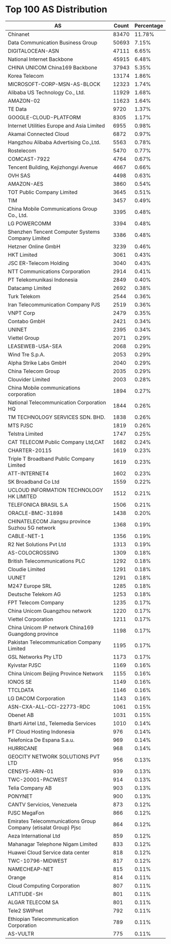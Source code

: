 # Top 100 AS Distribution
| AS | Count | Percentage |
|----|----|----|
| Chinanet | 83470 | 11.78% |
| Data Communication Business Group | 50693 | 7.15% |
| DIGITALOCEAN-ASN | 47111 | 6.65% |
| National Internet Backbone | 45915 | 6.48% |
| CHINA UNICOM China169 Backbone | 37943 | 5.35% |
| Korea Telecom | 13174 | 1.86% |
| MICROSOFT-CORP-MSN-AS-BLOCK | 12323 | 1.74% |
| Alibaba US Technology Co., Ltd. | 11929 | 1.68% |
| AMAZON-02 | 11623 | 1.64% |
| TE Data | 9720 | 1.37% |
| GOOGLE-CLOUD-PLATFORM | 8305 | 1.17% |
| Internet Utilities Europe and Asia Limited | 6955 | 0.98% |
| Akamai Connected Cloud | 6872 | 0.97% |
| Hangzhou Alibaba Advertising Co.,Ltd. | 5563 | 0.78% |
| Rostelecom | 5470 | 0.77% |
| COMCAST-7922 | 4764 | 0.67% |
| Tencent Building, Kejizhongyi Avenue | 4667 | 0.66% |
| OVH SAS | 4498 | 0.63% |
| AMAZON-AES | 3860 | 0.54% |
| TOT Public Company Limited | 3645 | 0.51% |
| TIM | 3457 | 0.49% |
| China Mobile Communications Group Co., Ltd. | 3395 | 0.48% |
| LG POWERCOMM | 3394 | 0.48% |
| Shenzhen Tencent Computer Systems Company Limited | 3386 | 0.48% |
| Hetzner Online GmbH | 3239 | 0.46% |
| HKT Limited | 3061 | 0.43% |
| JSC ER-Telecom Holding | 3040 | 0.43% |
| NTT Communications Corporation | 2914 | 0.41% |
| PT Telekomunikasi Indonesia | 2849 | 0.40% |
| Datacamp Limited | 2692 | 0.38% |
| Turk Telekom | 2544 | 0.36% |
| Iran Telecommunication Company PJS | 2519 | 0.36% |
| VNPT Corp | 2479 | 0.35% |
| Contabo GmbH | 2421 | 0.34% |
| UNINET | 2395 | 0.34% |
| Viettel Group | 2071 | 0.29% |
| LEASEWEB-USA-SEA | 2068 | 0.29% |
| Wind Tre S.p.A. | 2053 | 0.29% |
| Alpha Strike Labs GmbH | 2040 | 0.29% |
| China Telecom Group | 2035 | 0.29% |
| Clouvider Limited | 2003 | 0.28% |
| China Mobile communications corporation | 1894 | 0.27% |
| National Telecommunication Corporation HQ | 1844 | 0.26% |
| TM TECHNOLOGY SERVICES SDN. BHD. | 1838 | 0.26% |
| MTS PJSC | 1819 | 0.26% |
| Telstra Limited | 1747 | 0.25% |
| CAT TELECOM Public Company Ltd,CAT | 1682 | 0.24% |
| CHARTER-20115 | 1619 | 0.23% |
| Triple T Broadband Public Company Limited | 1619 | 0.23% |
| ATT-INTERNET4 | 1602 | 0.23% |
| SK Broadband Co Ltd | 1559 | 0.22% |
| UCLOUD INFORMATION TECHNOLOGY HK LIMITED | 1512 | 0.21% |
| TELEFONICA BRASIL S.A | 1506 | 0.21% |
| ORACLE-BMC-31898 | 1438 | 0.20% |
| CHINATELECOM Jiangsu province Suzhou 5G network | 1368 | 0.19% |
| CABLE-NET-1 | 1356 | 0.19% |
| R2 Net Solutions Pvt Ltd | 1313 | 0.19% |
| AS-COLOCROSSING | 1309 | 0.18% |
| British Telecommunications PLC | 1292 | 0.18% |
| Cloudie Limited | 1291 | 0.18% |
| UUNET | 1291 | 0.18% |
| M247 Europe SRL | 1285 | 0.18% |
| Deutsche Telekom AG | 1253 | 0.18% |
| FPT Telecom Company | 1235 | 0.17% |
| China Unicom Guangzhou network | 1220 | 0.17% |
| Viettel Corporation | 1211 | 0.17% |
| China Unicom IP network China169 Guangdong province | 1198 | 0.17% |
| Pakistan Telecommunication Company Limited | 1195 | 0.17% |
| GSL Networks Pty LTD | 1173 | 0.17% |
| Kyivstar PJSC | 1169 | 0.16% |
| China Unicom Beijing Province Network | 1155 | 0.16% |
| IONOS SE | 1149 | 0.16% |
| TTCLDATA | 1146 | 0.16% |
| LG DACOM Corporation | 1143 | 0.16% |
| ASN-CXA-ALL-CCI-22773-RDC | 1061 | 0.15% |
| Obenet AB | 1031 | 0.15% |
| Bharti Airtel Ltd., Telemedia Services | 1010 | 0.14% |
| PT Cloud Hosting Indonesia | 976 | 0.14% |
| Telefonica De Espana S.a.u. | 969 | 0.14% |
| HURRICANE | 968 | 0.14% |
| GEOCITY NETWORK SOLUTIONS PVT LTD | 956 | 0.13% |
| CENSYS-ARIN-01 | 939 | 0.13% |
| TWC-20001-PACWEST | 914 | 0.13% |
| Telia Company AB | 903 | 0.13% |
| PONYNET | 900 | 0.13% |
| CANTV Servicios, Venezuela | 873 | 0.12% |
| PJSC MegaFon | 866 | 0.12% |
| Emirates Telecommunications Group Company (etisalat Group) Pjsc | 864 | 0.12% |
| Aeza International Ltd | 859 | 0.12% |
| Mahanagar Telephone Nigam Limited | 833 | 0.12% |
| Huawei Cloud Service data center | 818 | 0.12% |
| TWC-10796-MIDWEST | 817 | 0.12% |
| NAMECHEAP-NET | 815 | 0.11% |
| Orange | 814 | 0.11% |
| Cloud Computing Corporation | 807 | 0.11% |
| LATITUDE-SH | 801 | 0.11% |
| ALGAR TELECOM SA | 801 | 0.11% |
| Tele2 SWIPnet | 792 | 0.11% |
| Ethiopian Telecommunication Corporation | 789 | 0.11% |
| AS-VULTR | 775 | 0.11% |
